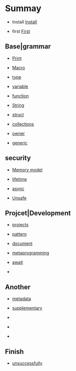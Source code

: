 # Summay

- Install [Install](./install.md)

- first [First](./first.md)

## Base|grammar

- [Print](./print.md)

- [Macro](./macro.md)

- [type](./type.md)

- [variable](./variable.md)

- [function](./fns.md)

- [String](./string.md)

- [struct](./struct.md)

- [collections](./collections.md)

- [owner](./ownership.md)

- [generic](./generics.md)

## security

- [Memory model](./memory.md)

- [lifetime](./lifetime.md)

- [async](./async.md)

- [Unsafe](./unsafe.md)


## Projcet|Development

- [projects](./projects.md)

- [pattern](./patterns.md)

- [document](./docs.md)

- [metaprogramming](./metaprogramming.md)

- [await](./await.md)

- []()

## Another

- [metadata](./metadata.md)

- [supplementary](./supplementary.md)

- []()

- []()

- []()


## Finish

- [unsuccessfully](./unsuccessfully.md)